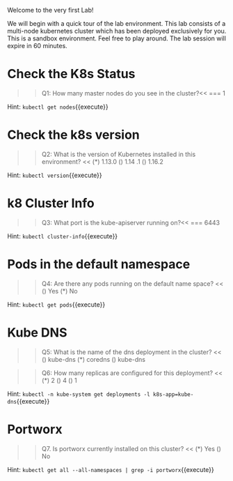 Welcome to the very first Lab!

We will begin with a quick tour of the lab environment. This lab consists of a multi-node kubernetes cluster which has been deployed exclusively for you. This is a sandbox environment. Feel free to play around. The lab session will expire in 60 minutes.

# Check the K8s Status
>>Q1: How many master nodes do you see in the cluster?<< 
=== 1

Hint:
`kubectl get nodes`{{execute}}


# Check the k8s version
>>Q2: What is the version of Kubernetes installed in this environment? << 
(*) 1.13.0 
() 1.14 .1
() 1.16.2

Hint:
`kubectl version`{{execute}}


# k8 Cluster Info
>>Q3: What port is the kube-apiserver running on?<< 
=== 6443

Hint:
`kubectl cluster-info`{{execute}}


# Pods in the default namespace
>>Q4: Are there any pods running on the default name space? << 
() Yes 
(*) No

Hint:
`kubectl get pods`{{execute}}


# Kube DNS
>>Q5: What is the name of the dns deployment in the cluster? << 
() kube-dns 
(*) coredns
() kube-dns


>>Q6: How many replicas are configured for this deployment? <<
(*) 2
() 4
() 1

Hint:
`kubectl -n kube-system get deployments -l k8s-app=kube-dns`{{execute}}

# Portworx
>>Q7. Is portworx currently installed on this cluster? <<
(*) Yes
() No

Hint: 
`kubectl get all --all-namespaces | grep -i portworx`{{execute}}

